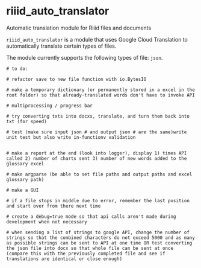 # riiid_auto_translator
Automatic translation module for Riiid files and documents

`riiid_auto_translator` is a module that uses Google Cloud Translation to automatically translate certain types of files.

The module currently supports the following types of file: `json`.




    # to do:

    # refactor save to new file function with io.BytesIO

    # make a temporary dictionary (or permanently stored in a excel in the root folder) so that already-translated words don't have to invoke API

    # multiprocessing / progress bar

    # try converting txts into docxs, translate, and turn them back into txt (for speed)

    # test (make sure input json # and output json # are the same)write unit test but also write in-functionv validation


    # make a report at the end (look into logger), display 1) times API called 2) number of charts sent 3) number of new words added to the glossary excel

    # make argparse (be able to set file paths and output paths and excel glossary path)

    # make a GUI

    # if a file stops in middle due to error, remember the last position and start over from there next time

    # create a debug=true mode so that api calls aren't made during development when not necessary

    # when sending a list of strings to google API, change the number of strings so that the combined characters do not exceed 5000 and as many as possible strings can be sent to API at one time OR test converting the json file into docx so that whole file can be sent at once (compare this with the previously completed file and see if translations are identical or close enough) 
